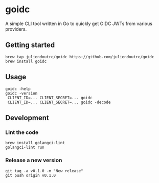 # goidc

A simple CLI tool written in Go to quickly get OIDC JWTs from various providers.

## Getting started

```shell
brew tap juliendoutre/goidc https://github.com/juliendoutre/goidc
brew install goidc
```

## Usage

```shell
goidc -help
goidc -version
 CLIENT_ID=... CLIENT_SECRET=... goidc
 CLIENT_ID=... CLIENT_SECRET=... goidc -decode
```

## Development

### Lint the code

```shell
brew install golangci-lint
golangci-lint run
```

### Release a new version

```shell
git tag -a v0.1.0 -m "New release"
git push origin v0.1.0
```
